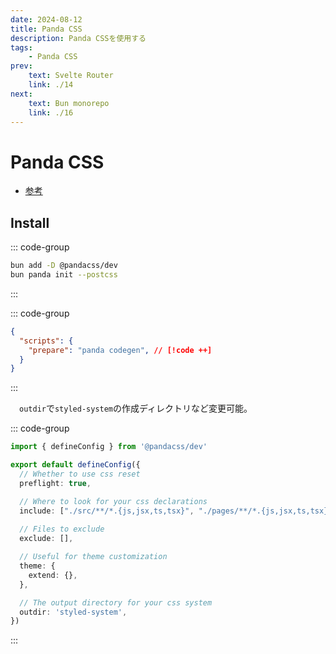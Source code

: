```yaml
---
date: 2024-08-12
title: Panda CSS
description: Panda CSSを使用する
tags: 
    - Panda CSS
prev:
    text: Svelte Router
    link: ./14
next:
    text: Bun monorepo 
    link: ./16
---
```


# Panda CSS

* [参考](https://panda-css.com/docs/installation/vite)

## Install
::: code-group
```sh [bun]
bun add -D @pandacss/dev
bun panda init --postcss
```
:::

::: code-group
```json [package.json]
{
  "scripts": {
    "prepare": "panda codegen", // [!code ++]
  }
}
```
:::

&emsp;`outdir`で`styled-system`の作成ディレクトリなど変更可能。

::: code-group
```ts [pnada.config.ts]
import { defineConfig } from '@pandacss/dev'

export default defineConfig({
  // Whether to use css reset
  preflight: true,

  // Where to look for your css declarations
  include: ["./src/**/*.{js,jsx,ts,tsx}", "./pages/**/*.{js,jsx,ts,tsx}"],
 
  // Files to exclude
  exclude: [],

  // Useful for theme customization
  theme: {
    extend: {},
  },

  // The output directory for your css system
  outdir: 'styled-system',
})
```
:::